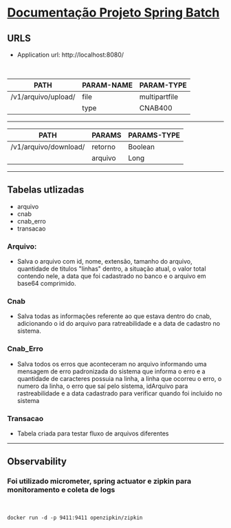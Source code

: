 # <ins>Documentação Projeto Spring Batch<ins>

## URLS

- Application url: http://localhost:8080/

<br/>

| PATH                | PARAM-NAME | PARAM-TYPE    |
|---------------------|------------|---------------|
| /v1/arquivo/upload/ | file       | multipartfile |
|                     | type       | CNAB400       |

<hr>

| PATH                  | PARAMS  | PARAMS-TYPE |
|-----------------------|---------|-------------|
| /v1/arquivo/download/ | retorno | Boolean     |
|                       | arquivo | Long        |

<hr>

## Tabelas utlizadas

- arquivo
- cnab
- cnab_erro
- transacao

### Arquivo:

* Salva o arquivo com id, nome, extensão, tamanho do arquivo, quantidade de titulos "linhas" dentro, a situação atual, o
  valor total contendo nele, a data que foi cadastrado no banco e o arquivo em base64 comprimido.

### Cnab

* Salva todas as informações referente ao que estava dentro do cnab, adicionando o id do arquivo para ratreabilidade e a
  data de cadastro no sistema.

### Cnab_Erro

* Salva todos os erros que aconteceram no arquivo informando uma mensagem de erro padronizada do sistema que informa o
  erro e a quantidade de caracteres possuia na linha, a linha que ocorreu o erro, o numero da linha, o erro que saí pelo
  sistema, idArquivo para rastreabilidade e a data cadastrado para verificar quando foi incluido no sistema

### Transacao

* Tabela criada para testar fluxo de arquivos diferentes


<hr/>

## Observability
### Foi utilizado micrometer, spring actuator e zipkin para monitoramento e coleta de logs
<br>

```docker
docker run -d -p 9411:9411 openzipkin/zipkin
```

<br>